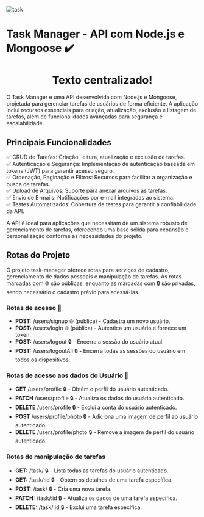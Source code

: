 ![task](https://github.com/user-attachments/assets/2f5fa733-2a69-44a4-b86d-33e43122b6a6)

# Task Manager - API com Node.js e Mongoose ✔️

<!-- ![Static Badge](https://img.shields.io/badge/click-blue%20%20aqui-red) -->
<!--
![Static Badge](https://img.shields.io/badge/click-blue__oi-red) -->

<h1 align="center">Texto centralizado!</h1>

O Task Manager é uma API desenvolvida com Node.js e Mongoose, projetada para gerenciar tarefas de usuários de forma eficiente. A aplicação inclui recursos essenciais para criação, atualização, exclusão e listagem de tarefas, além de funcionalidades avançadas para segurança e escalabilidade.

## Principais Funcionalidades

✅ CRUD de Tarefas: Criação, leitura, atualização e exclusão de tarefas.  
✅ Autenticação e Segurança: Implementação de autenticação baseada em tokens (JWT) para garantir acesso seguro.  
✅ Ordenação, Paginação e Filtros: Recursos para facilitar a organização e busca de tarefas.  
✅ Upload de Arquivos: Suporte para anexar arquivos às tarefas.  
✅ Envio de E-mails: Notificações por e-mail integradas ao sistema.  
✅ Testes Automatizados: Cobertura de testes para garantir a confiabilidade da API.

A API é ideal para aplicações que necessitam de um sistema robusto de gerenciamento de tarefas, oferecendo uma base sólida para expansão e personalização conforme as necessidades do projeto.

## Rotas do Projeto

O projeto task-manager oferece rotas para serviços de cadastro, gerenciamento de dados pessoais e manipulação de tarefas. As rotas marcadas com 🌐 são públicas, enquanto as marcadas com 🔒 são privadas, sendo necessário o cadastro prévio para acessá-las.

### Rotas de acesso 🚀

- **POST:** /users/signup 🌐 (pública) - Cadastra um novo usuário.
- **POST:** /users/login 🌐 (pública) - Autentica um usuário e fornece um token.
- **POST:** /users/logout 🔒 - Encerra a sessão do usuário atual.
- **POST:** /users/logoutAll 🔒 - Encerra todas as sessões do usuário em todos os dispositivos.

### Rotas de acesso aos dados do Usuário 👤

- **GET** /users/profile 🔒 - Obtém o perfil do usuário autenticado.
- **PATCH** /users/profile 🔒 - Atualiza os dados do usuário autenticado.
- **DELETE** /users/profile 🔒 - Exclui a conta do usuário autenticado.
- **POST** /users/profile/photo 🔒 - Adiciona uma imagem de perfil ao usuário autenticado.
- **DELETE** /users/profile/photo 🔒 - Remove a imagem de perfil do usuário autenticado.

### Rotas de manipulação de tarefas

- **GET:** /task/ 🔒 - Lista todas as tarefas do usuário autenticado.
- **GET:** /task/:id 🔒 - Obtém os detalhes de uma tarefa específica.
- **POST:** /task/ 🔒 - Cria uma nova tarefa.
- **PATCH:** /task/:id 🔒 - Atualiza os dados de uma tarefa específica.
- **DELETE:** /task/:id 🔒 - Exclui uma tarefa específica.
